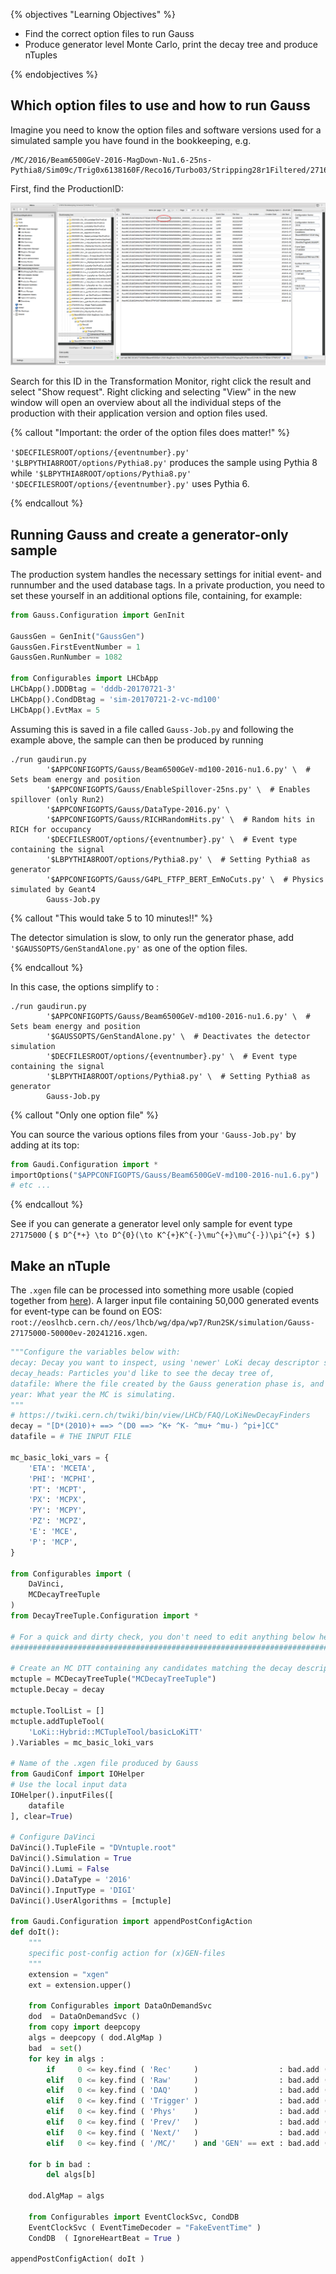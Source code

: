 {% objectives "Learning Objectives" %}

* Find the correct option files to run Gauss
* Produce generator level Monte Carlo, print the decay tree and produce nTuples

{% endobjectives %} 

## Which option files to use and how to run Gauss

Imagine you need to know the option files and software versions used for a simulated sample you have found in the bookkeeping, e.g.
```
/MC/2016/Beam6500GeV-2016-MagDown-Nu1.6-25ns-Pythia8/Sim09c/Trig0x6138160F/Reco16/Turbo03/Stripping28r1Filtered/27163003/D2HMUNUSTREAM.STRIP.DST
```
First, find the ProductionID:

![FindingProductionID](img/simulation_1.png)

Search for this ID in the Transformation Monitor, right click the result and select "Show request". Right clicking and selecting "View" in the new window will open an overview about all the individual steps of the production with their application version and option files used.

{% callout "Important: the order of the option files does matter!" %}

`'$DECFILESROOT/options/{eventnumber}.py' '$LBPYTHIA8ROOT/options/Pythia8.py'` 
produces the sample using Pythia 8 while `'$LBPYTHIA8ROOT/options/Pythia8.py' 
'$DECFILESROOT/options/{eventnumber}.py'` uses Pythia 6.

{% endcallout %}

## Running Gauss and create a generator-only sample

The production system handles the necessary settings for initial event- and runnumber and the used database tags. In a private production, you need to set these yourself in an additional options file, containing, for example:
```python
from Gauss.Configuration import GenInit

GaussGen = GenInit("GaussGen")
GaussGen.FirstEventNumber = 1
GaussGen.RunNumber = 1082

from Configurables import LHCbApp
LHCbApp().DDDBtag = 'dddb-20170721-3'
LHCbApp().CondDBtag = 'sim-20170721-2-vc-md100'
LHCbApp().EvtMax = 5
```

Assuming this is saved in a file called `Gauss-Job.py` and following the example above, the sample can then be produced by running

```shell
./run gaudirun.py 
        '$APPCONFIGOPTS/Gauss/Beam6500GeV-md100-2016-nu1.6.py' \  # Sets beam energy and position
        '$APPCONFIGOPTS/Gauss/EnableSpillover-25ns.py' \  # Enables spillover (only Run2)
        '$APPCONFIGOPTS/Gauss/DataType-2016.py' \
        '$APPCONFIGOPTS/Gauss/RICHRandomHits.py' \  # Random hits in RICH for occupancy
        '$DECFILESROOT/options/{eventnumber}.py' \  # Event type containing the signal
        '$LBPYTHIA8ROOT/options/Pythia8.py' \  # Setting Pythia8 as generator
        '$APPCONFIGOPTS/Gauss/G4PL_FTFP_BERT_EmNoCuts.py' \  # Physics simulated by Geant4
        Gauss-Job.py
```

{% callout "This would take 5 to 10 minutes!!" %}

The detector simulation is slow, to only run the generator phase, add `'$GAUSSOPTS/GenStandAlone.py'` as one of the option files.

{% endcallout %}

In this case, the options simplify to :
```shell
./run gaudirun.py 
        '$APPCONFIGOPTS/Gauss/Beam6500GeV-md100-2016-nu1.6.py' \  # Sets beam energy and position
        '$GAUSSOPTS/GenStandAlone.py' \  # Deactivates the detector simulation
        '$DECFILESROOT/options/{eventnumber}.py' \  # Event type containing the signal
        '$LBPYTHIA8ROOT/options/Pythia8.py' \  # Setting Pythia8 as generator
        Gauss-Job.py
```

{% callout "Only one option file" %}

You can source the various options files from your `'Gauss-Job.py'` by adding at its top:
```python
from Gaudi.Configuration import *
importOptions("$APPCONFIGOPTS/Gauss/Beam6500GeV-md100-2016-nu1.6.py")
# etc ...
```

{% endcallout %}

See if you can generate a generator level only sample for event type `27175000` ( `$ D^{*+} \to D^{0}(\to K^{+}K^{-}\mu^{+}\mu^{-})\pi^{+} $` )

## Make an nTuple

The `.xgen` file can be processed into something more usable (copied together from [here](https://gitlab.cern.ch/lhcb-datapkg/Gen/DecFiles/blob/master/CONTRIBUTING.md#)).
A larger input file containing 50,000 generated events for event-type can be found on EOS: `root://eoslhcb.cern.ch//eos/lhcb/wg/dpa/wp7/Run2SK/simulation/Gauss-27175000-50000ev-20241216.xgen`.
```python
"""Configure the variables below with:
decay: Decay you want to inspect, using 'newer' LoKi decay descriptor syntax,
decay_heads: Particles you'd like to see the decay tree of,
datafile: Where the file created by the Gauss generation phase is, and
year: What year the MC is simulating.
"""
# https://twiki.cern.ch/twiki/bin/view/LHCb/FAQ/LoKiNewDecayFinders
decay = "[D*(2010)+ ==> ^(D0 ==> ^K+ ^K- ^mu+ ^mu-) ^pi+]CC"
datafile = # THE INPUT FILE

mc_basic_loki_vars = {
    'ETA': 'MCETA',
    'PHI': 'MCPHI',
    'PT': 'MCPT',
    'PX': 'MCPX',
    'PY': 'MCPY',
    'PZ': 'MCPZ',
    'E': 'MCE',
    'P': 'MCP',
}

from Configurables import (
    DaVinci,
    MCDecayTreeTuple
)
from DecayTreeTuple.Configuration import *

# For a quick and dirty check, you don't need to edit anything below here.
##########################################################################

# Create an MC DTT containing any candidates matching the decay descriptor
mctuple = MCDecayTreeTuple("MCDecayTreeTuple")
mctuple.Decay = decay

mctuple.ToolList = []
mctuple.addTupleTool(
    'LoKi::Hybrid::MCTupleTool/basicLoKiTT'
).Variables = mc_basic_loki_vars

# Name of the .xgen file produced by Gauss
from GaudiConf import IOHelper
# Use the local input data
IOHelper().inputFiles([
    datafile
], clear=True)

# Configure DaVinci
DaVinci().TupleFile = "DVntuple.root"
DaVinci().Simulation = True
DaVinci().Lumi = False
DaVinci().DataType = '2016'
DaVinci().InputType = 'DIGI'
DaVinci().UserAlgorithms = [mctuple]

from Gaudi.Configuration import appendPostConfigAction
def doIt():
    """
    specific post-config action for (x)GEN-files
    """
    extension = "xgen"
    ext = extension.upper()

    from Configurables import DataOnDemandSvc
    dod  = DataOnDemandSvc ()
    from copy import deepcopy
    algs = deepcopy ( dod.AlgMap )
    bad  = set()
    for key in algs :
        if     0 <= key.find ( 'Rec'     )                  : bad.add ( key )
        elif   0 <= key.find ( 'Raw'     )                  : bad.add ( key )
        elif   0 <= key.find ( 'DAQ'     )                  : bad.add ( key )
        elif   0 <= key.find ( 'Trigger' )                  : bad.add ( key )
        elif   0 <= key.find ( 'Phys'    )                  : bad.add ( key )
        elif   0 <= key.find ( 'Prev/'   )                  : bad.add ( key )
        elif   0 <= key.find ( 'Next/'   )                  : bad.add ( key )
        elif   0 <= key.find ( '/MC/'    ) and 'GEN' == ext : bad.add ( key )

    for b in bad :
        del algs[b]

    dod.AlgMap = algs

    from Configurables import EventClockSvc, CondDB
    EventClockSvc ( EventTimeDecoder = "FakeEventTime" )
    CondDB  ( IgnoreHeartBeat = True )

appendPostConfigAction( doIt )
```
